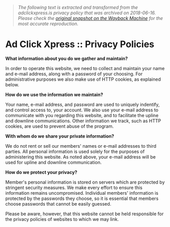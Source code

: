> *The following text is extracted and transformed from the adclickxpress.is privacy policy that was archived on 2018-06-16. Please check the [original snapshot on the Wayback Machine](https://web.archive.org/web/20180616034442id_/http%3A//www.adclickxpress.is/home/legal/privacy-policies) for the most accurate reproduction.*

# Ad Click Xpress :: Privacy Policies

**What information about you do we gather and maintain?**

In order to operate this website, we need to collect and maintain your name and e-mail address, along with a password of your choosing. For administrative purposes we also make use of HTTP cookies, as explained below.

**How do we use the information we maintain?**

Your name, e-mail address, and password are used to uniquely indentify, and control access to, your account. We also use your e-mail address to communicate with you regarding this website, and to facilitate the upline and downline communications. Other information we track, such as HTTP cookies, are used to prevent abuse of the program.

**With whom do we share your private information?**

We do not rent or sell our members' names or e-mail addresses to third parties. All personal information is used solely for the purposes of administering this website. As noted above, your e-mail address will be used for upline and downline communication.

**How do we protect your privacy?**

Member's personal information is stored on servers which are protected by stringent security measures. We make every effort to ensure this information remains uncompromised. Individual members' information is protected by the passwords they choose, so it is essential that members choose passwords that cannot be easily guessed.

Please be aware, however, that this website cannot be held responsible for the privacy policies of websites to which we may link. 
